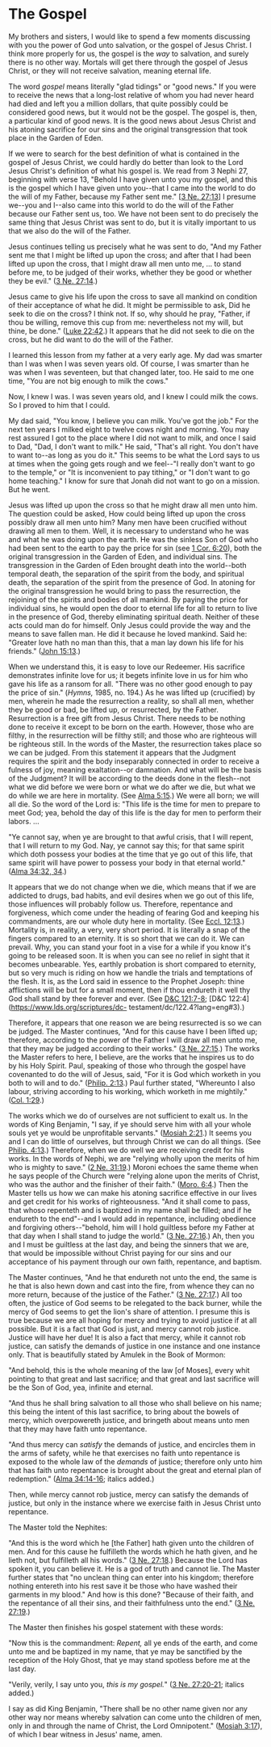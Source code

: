 # The Gospel

My brothers and sisters, I would like to spend a few moments discussing with
you the power of God unto salvation, or the gospel of Jesus Christ. I think
more properly for us, the gospel is the _way_ to salvation, and surely there
is no other way. Mortals will get there through the gospel of Jesus Christ, or
they will not receive salvation, meaning eternal life.

The word _gospel_ means literally "glad tidings" or "good news." If you were
to receive the news that a long-lost relative of whom you had never heard had
died and left you a million dollars, that quite possibly could be considered
good news, but it would not be the gospel. The gospel is, then, a particular
kind of good news. It is the good news about Jesus Christ and his atoning
sacrifice for our sins and the original transgression that took place in the
Garden of Eden.

If we were to search for the best definition of what is contained in the
gospel of Jesus Christ, we could hardly do better than look to the Lord Jesus
Christ's definition of what his gospel is. We read from 3 Nephi 27, beginning
with verse 13, "Behold I have given unto you my gospel, and this is the gospel
which I have given unto you--that I came into the world to do the will of my
Father, because my Father sent me." [[3 Ne.
27:13](https://www.lds.org/scriptures/bofm/3-ne/27.13?lang=eng#12)] I presume
we--you and I--also came into this world to do the will of the Father because
our Father sent us, too. We have not been sent to do precisely the same thing
that Jesus Christ was sent to do, but it is vitally important to us that we
also do the will of the Father.

Jesus continues telling us precisely what he was sent to do, "And my Father
sent me that I might be lifted up upon the cross; and after that I had been
lifted up upon the cross, that I might draw all men unto me, ... to stand before
me, to be judged of their works, whether they be good or whether they be
evil." ([3 Ne.
27:14](https://www.lds.org/scriptures/bofm/3-ne/27.14?lang=eng#13).)

Jesus came to give his life upon the cross to save all mankind on condition of
their acceptance of what he did. It might be permissible to ask, Did he seek
to die on the cross? I think not. If so, why should he pray, "Father, if thou
be willing, remove this cup from me: nevertheless not my will, but thine, be
done." ([Luke
22:42](https://www.lds.org/scriptures/nt/luke/22.42?lang=eng#41).) It appears
that he did not seek to die on the cross, but he did want to do the will of
the Father.

I learned this lesson from my father at a very early age. My dad was smarter
than I was when I was seven years old. Of course, I was smarter than he was
when I was seventeen, but that changed later, too. He said to me one time,
"You are not big enough to milk the cows."

Now, I knew I was. I was seven years old, and I knew I could milk the cows. So
I proved to him that I could.

My dad said, "You know, I believe you can milk. You've got the job." For the
next ten years I milked eight to twelve cows night and morning. You may rest
assured I got to the place where I did not want to milk, and once I said to
Dad, "Dad, I don't want to milk." He said, "That's all right. You don't have
to want to--as long as you do it." This seems to be what the Lord says to us
at times when the going gets rough and we feel--"I really don't want to go to
the temple," or "It is inconvenient to pay tithing," or "I don't want to go
home teaching." I know for sure that Jonah did not want to go on a mission.
But he went.

Jesus was lifted up upon the cross so that he might draw all men unto him. The
question could be asked, How could being lifted up upon the cross possibly
draw all men unto him? Many men have been crucified without drawing all men to
them. Well, it is necessary to understand who he was and what he was doing
upon the earth. He was the sinless Son of God who had been sent to the earth
to pay the price for sin (see [1 Cor.
6:20](https://www.lds.org/scriptures/nt/1-cor/6.20?lang=eng#19)), both the
original transgression in the Garden of Eden, and individual sins. The
transgression in the Garden of Eden brought death into the world--both
temporal death, the separation of the spirit from the body, and spiritual
death, the separation of the spirit from the presence of God. In atoning for
the original transgression he would bring to pass the resurrection, the
rejoining of the spirits and bodies of all mankind. By paying the price for
individual sins, he would open the door to eternal life for all to return to
live in the presence of God, thereby eliminating spiritual death. Neither of
these acts could man do for himself. Only Jesus could provide the way and the
means to save fallen man. He did it because he loved mankind. Said he:
"Greater love hath no man than this, that a man lay down his life for his
friends." ([John
15:13](https://www.lds.org/scriptures/nt/john/15.13?lang=eng#12).)

When we understand this, it is easy to love our Redeemer. His sacrifice
demonstrates infinite love for us; it begets infinite love in us for him who
gave his life as a ransom for all. "There was no other good enough to pay the
price of sin." (_Hymns,_ 1985, no. 194.) As he was lifted up (crucified) by
men, wherein he made the resurrection a reality, so shall all men, whether
they be good or bad, be lifted up, or resurrected, by the Father. Resurrection
is a free gift from Jesus Christ. There needs to be nothing done to receive it
except to be born on the earth. However, those who are filthy, in the
resurrection will be filthy still; and those who are righteous will be
righteous still. In the words of the Master, the resurrection takes place so
we can be judged. From this statement it appears that the Judgment requires
the spirit and the body inseparably connected in order to receive a fulness of
joy, meaning exaltation--or damnation. And what will be the basis of the
Judgment? It will be according to the deeds done in the flesh--not what we did
before we were born or what we do after we die, but what we do while we are
here in mortality. (See [Alma
5:15](https://www.lds.org/scriptures/bofm/alma/5.15?lang=eng#14).) We were all
born; we will all die. So the word of the Lord is: "This life is the time for
men to prepare to meet God; yea, behold the day of this life is the day for
men to perform their labors. ...

"Ye cannot say, when ye are brought to that awful crisis, that I will repent,
that I will return to my God. Nay, ye cannot say this; for that same spirit
which doth possess your bodies at the time that ye go out of this life, that
same spirit will have power to possess your body in that eternal world."
([Alma 34:32,
34](https://www.lds.org/scriptures/bofm/alma/34.32%2C34?lang=eng#31).)

It appears that we do not change when we die, which means that if we are
addicted to drugs, bad habits, and evil desires when we go out of this life,
those influences will probably follow us. Therefore, repentance and
forgiveness, which come under the heading of fearing God and keeping his
commandments, are our whole duty here in mortality. (See [Eccl.
12:13](https://www.lds.org/scriptures/ot/eccl/12.13?lang=eng#12).) Mortality
is, in reality, a very, very short period. It is literally a snap of the
fingers compared to an eternity. It is so short that we can do it. We can
prevail. Why, you can stand your foot in a vise for a while if you know it's
going to be released soon. It is when you can see no relief in sight that it
becomes unbearable. Yes, earthly probation is short compared to eternity, but
so very much is riding on how we handle the trials and temptations of the
flesh. It is, as the Lord said in essence to the Prophet Joseph: thine
afflictions will be but for a small moment, then if thou endureth it well thy
God shall stand by thee forever and ever. (See [D&amp;C
121:7-8](https://www.lds.org/scriptures/dc-testament/dc/121.7-8?lang=eng#6);
[D&amp;C 122:4](https://www.lds.org/scriptures/dc-
testament/dc/122.4?lang=eng#3).)

Therefore, it appears that one reason we are being resurrected is so we can be
judged. The Master continues, "And for this cause have I been lifted up;
therefore, according to the power of the Father I will draw all men unto me,
that they may be judged according to their works." ([3 Ne.
27:15](https://www.lds.org/scriptures/bofm/3-ne/27.15?lang=eng#14).) The works
the Master refers to here, I believe, are the works that he inspires us to do
by his Holy Spirit. Paul, speaking of those who through the gospel have
covenanted to do the will of Jesus, said, "For it is God which worketh in you
both to will and to do." ([Philip.
2:13](https://www.lds.org/scriptures/nt/philip/2.13?lang=eng#12).) Paul
further stated, "Whereunto I also labour, striving according to his working,
which worketh in me mightily." ([Col.
1:29](https://www.lds.org/scriptures/nt/col/1.29?lang=eng#28).)

The works which we do of ourselves are not sufficient to exalt us. In the
words of King Benjamin, "I say, if ye should serve him with all your whole
souls yet ye would be unprofitable servants." ([Mosiah
2:21](https://www.lds.org/scriptures/bofm/mosiah/2.21?lang=eng#20).) It seems
you and I can do little of ourselves, but through Christ we can do all things.
(See [Philip.
4:13](https://www.lds.org/scriptures/nt/philip/4.13?lang=eng#12).) Therefore,
when we do well we are receiving credit for his works. In the words of Nephi,
we are "relying wholly upon the merits of him who is mighty to save." ([2 Ne.
31:19](https://www.lds.org/scriptures/bofm/2-ne/31.19?lang=eng#18).) Moroni
echoes the same theme when he says people of the Church were "relying alone
upon the merits of Christ, who was the author and the finisher of their
faith." ([Moro.
6:4](https://www.lds.org/scriptures/bofm/moro/6.4?lang=eng#3).) Then the
Master tells us how we can make his atoning sacrifice effective in our lives
and get credit for his works of righteousness. "And it shall come to pass,
that whoso repenteth and is baptized in my name shall be filled; and if he
endureth to the end"--and I would add in repentance, including obedience and
forgiving others--"behold, him will I hold guiltless before my Father at that
day when I shall stand to judge the world." ([3 Ne.
27:16](https://www.lds.org/scriptures/bofm/3-ne/27.16?lang=eng#15).) Ah, then
you and I must be guiltless at the last day, and being the sinners that we
are, that would be impossible without Christ paying for our sins and our
acceptance of his payment through our own faith, repentance, and baptism.

The Master continues, "And he that endureth not unto the end, the same is he
that is also hewn down and cast into the fire, from whence they can no more
return, because of the justice of the Father." ([3 Ne.
27:17](https://www.lds.org/scriptures/bofm/3-ne/27.17?lang=eng#16).) All too
often, the justice of God seems to be relegated to the back burner, while the
mercy of God seems to get the lion's share of attention. I presume this is
true because we are all hoping for mercy and trying to avoid justice if at all
possible. But it is a fact that God is just, and mercy cannot rob justice.
Justice will have her due! It is also a fact that mercy, while it cannot rob
justice, can satisfy the demands of justice in one instance and one instance
only. That is beautifully stated by Amulek in the Book of Mormon:

"And behold, this is the whole meaning of the law [of Moses], every whit
pointing to that great and last sacrifice; and that great and last sacrifice
will be the Son of God, yea, infinite and eternal.

"And thus he shall bring salvation to all those who shall believe on his name;
this being the intent of this last sacrifice, to bring about the bowels of
mercy, which overpowereth justice, and bringeth about means unto men that they
may have faith unto repentance.

"And thus mercy can _satisfy_ the demands of justice, and encircles them in
the arms of safety, while he that exercises no faith unto repentance is
exposed to the whole law of the _demands_ of justice; therefore only unto him
that has faith unto repentance is brought about the great and eternal plan of
redemption." ([Alma
34:14-16](https://www.lds.org/scriptures/bofm/alma/34.14-16?lang=eng#13);
italics added.)

Then, while mercy cannot rob justice, mercy can satisfy the demands of
justice, but only in the instance where we exercise faith in Jesus Christ unto
repentance.

The Master told the Nephites:

"And this is the word which he [the Father] hath given unto the children of
men. And for this cause he fulfilleth the words which he hath given, and he
lieth not, but fulfilleth all his words." ([3 Ne.
27:18](https://www.lds.org/scriptures/bofm/3-ne/27.18?lang=eng#17).) Because
the Lord has spoken it, you can believe it. He is a god of truth and cannot
lie. The Master further states that "no unclean thing can enter into his
kingdom; therefore nothing entereth into his rest save it be those who have
washed their garments in my blood." And how is this done? "Because of their
faith, and the repentance of all their sins, and their faithfulness unto the
end." ([3 Ne.
27:19](https://www.lds.org/scriptures/bofm/3-ne/27.19?lang=eng#18).)

The Master then finishes his gospel statement with these words:

"Now this is the commandment: _Repent,_ all ye ends of the earth, and come
unto me and be baptized in my name, that ye may be sanctified by the reception
of the Holy Ghost, that ye may stand spotless before me at the last day.

"Verily, verily, I say unto you, _this is my gospel._" ([3 Ne.
27:20-21](https://www.lds.org/scriptures/bofm/3-ne/27.20-21?lang=eng#19);
italics added.)

I say as did King Benjamin, "There shall be no other name given nor any other
way nor means whereby salvation can come unto the children of men, only in and
through the name of Christ, the Lord Omnipotent." ([Mosiah
3:17](https://www.lds.org/scriptures/bofm/mosiah/3.17?lang=eng#16)), of which
I bear witness in Jesus' name, amen.

